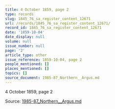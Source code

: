 ```yaml
---
title: 4 October 1859, page 2
type: records
slug: 1845_76_sa_register_content_12671
url: /records/1845_76_sa_register_content_12671/
record_id: 1845_76_sa_register_content_12671
date: '1859-10-04'
date_display: null
volume: null
issue_number: null
page: '2'
article_type: other
issue_reference: 1859-10-04, page 2
people_mentioned: []
places_mentioned: []
topics: []
source_document: 1985-87_Northern__Argus.md
---
```


4 October 1859, page 2

Source: [1985-87_Northern__Argus.md](/downloads/markdown/1985-87_Northern__Argus.md)
